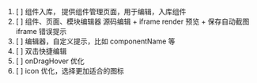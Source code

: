 1. [ ] 组件入库， 提供组件管理页面，用于编辑，入库组件
1. [ ] 组件、页面、模块编辑器
   源码编辑 + iframe render 预览 + 保存自动截图iframe
   错误提示
1. [ ] 编辑器，自定义提示，比如 componentName 等
1. [ ] 双击快捷编辑
1. [ ] onDragHover 优化
1. [ ] icon 优化，选择更加适合的图标

